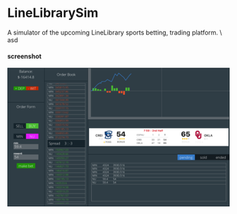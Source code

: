 # LineLibrarySim
A simulator of the upcoming LineLibrary sports betting, trading platform. \\
asd

#### screenshot
![This is a screenshot](screen_shot.png)
